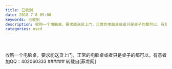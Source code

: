 ```yaml
---
title: 已收到
date: 2018-7-8 09:00
keywords: 已收到
description: 收购一个电脑桌，要求能送货上门，正常的电脑桌或者只是桌子的都可以，有意者加QQ：402060333
categories: used
---
```

<td class="t_f" id="postmessage_1490538">

<br/>
<br/>
收购一个电脑桌，要求能送货上门，正常的电脑桌或者只是桌子的都可以，有意者加QQ：402060333</td>
###### 转载自[菲龙网]